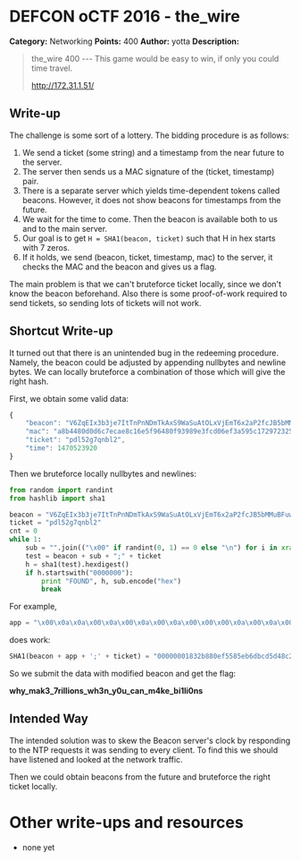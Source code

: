 # DEFCON oCTF 2016 - the_wire

**Category:** Networking
**Points:** 400
**Author:** yotta
**Description:**

> the_wire 400 ---
> This game would be easy to win, if only you could time travel.
> 
> http://172.31.1.51/

## Write-up

The challenge is some sort of a lottery. The bidding procedure is as follows:

1. We send a ticket (some string) and a timestamp from the near future to the server.
2. The server then sends us a MAC signature of the (ticket, timestamp) pair.
3. There is a separate server which yields time-dependent tokens called beacons. However, it does not show beacons for timestamps from the future.
4. We wait for the time to come. Then the beacon is available both to us and to the main server.
5. Our goal is to get `H = SHA1(beacon, ticket)` such that H in hex starts with 7 zeros.
6. If it holds, we send (beacon, ticket, timestamp, mac) to the server, it checks the MAC and the beacon and gives us a flag.

The main problem is that we can't bruteforce ticket locally, since we don't know the beacon beforehand. Also there is some proof-of-work required to send tickets, so sending lots of tickets will not work.

## Shortcut Write-up

It turned out that there is an unintended bug in the redeeming procedure. Namely, the beacon could be adjusted by appending nullbytes and newline bytes. We can locally bruteforce a combination of those which will give the right hash.

First, we obtain some valid data:

```javascript
{
    "beacon": "V6ZqEIx3b3je7ItTnPnNDmTkAxS9WaSuAtOLxVjEmT6x2aP2fcJB5bMMuBFuwqA6a7f955rd+OHqOmrR4g7ZmiTqjM/0Eb+nkJ0W1VxsbCwQJ190PcpdyHk3n5wlWHKxJ/Tl10Rk/map75v+EWsQJANxDiHualWi7sDNuM4cyzroS/4K",
    "mac": "a8b4480d0d6c7ecae8c16e5f96480f93989e3fcd06ef3a595c172972325b5f69ca53947187056fb1fb64837f3011384bac98cdd12b8496af810651c7c7de0cab",
    "ticket": "pdl52g7qnbl2",
    "time": 1470523920
}
```

Then we bruteforce locally nullbytes and newlines:

```python
from random import randint
from hashlib import sha1

beacon = "V6ZqEIx3b3je7ItTnPnNDmTkAxS9WaSuAtOLxVjEmT6x2aP2fcJB5bMMuBFuwqA6a7f955rd+OHqOmrR4g7ZmiTqjM/0Eb+nkJ0W1VxsbCwQJ190PcpdyHk3n5wlWHKxJ/Tl10Rk/map75v+EWsQJANxDiHualWi7sDNuM4cyzroS/4K"
ticket = "pdl52g7qnbl2"
cnt = 0
while 1:
    sub = "".join(("\x00" if randint(0, 1) == 0 else "\n") for i in xrange(30))
    test = beacon + sub + ";" + ticket
    h = sha1(test).hexdigest()
    if h.startswith("0000000"):
        print "FOUND", h, sub.encode("hex")
        break
```

For example,

```python
app = "\x00\x0a\x0a\x00\x0a\x00\x0a\x00\x0a\x00\x00\x00\x0a\x00\x0a\x00\x0a\x0a\x00\x0a\x0a\x0a\x00\x00\x00\x0a\x00\x00\x0a\x00"
```

does work:

```python
SHA1(beacon + app + ';' + ticket) = "00000001832b880ef5585eb6dbcd5d48c253b49e"
```

So we submit the data with modified beacon and get the flag:

**why_mak3_7rillions_wh3n_y0u_can_m4ke_bi1li0ns**

## Intended Way

The intended solution was to skew the Beacon server's clock by responding to the NTP requests it was sending to every client. To find this we should have listened and looked at the network traffic.

Then we could obtain beacons from the future and bruteforce the right ticket locally.

# Other write-ups and resources

* none yet
